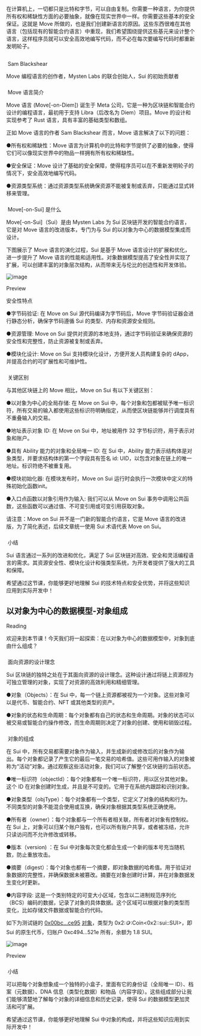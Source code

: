 在计算机上，一切都只是比特和字节，可以自由复制。你需要一种语言，为你提供所有权和稀缺性方面的必要抽象，就像在现实世界中一样。你需要这些基本的安全保证。这就是 Move 所做的，也是我们创建新语言的原因。这些东西很难在其他语言（包括现有的智能合约语言）中重现，我们希望围绕提供这些基元来设计整个语言，这样程序员就可以安全高效地编写代码，而不必在每次要编写代码时都重新发明轮子。

## 

 Sam Blackshear

Move 编程语言的创作者，Mysten Labs 的联合创始人，Sui 的初始贡献者

### 

 Move 语言简介

Move 语言 (Move[-on-Diem]) 诞生于 Meta 公司，它是一种为区块链和智能合约设计的编程语言，最初用于支持 Libra（后改名为 Diem）项目。Move 的设计和实现参考了 Rust 语言，具有丰富的基础类型和数组。

正如 Move 语言的作者 Sam Blackshear 而言，Move 语言解决了以下的问题：

●所有权和稀缺性：Move 语言为计算机中的比特和字节提供了必要的抽象，使得它们可以像现实世界中的物品一样拥有所有权和稀缺性。

●安全保证：Move 设计了基础的安全保障，使得程序员可以在不重新发明轮子的情况下，安全高效地编写代码。

●资源类型系统：通过资源类型系统确保资源不能被复制或丢弃，只能通过显式转移来管理。

### 

 Move[-on-Sui] 是什么

Move[-on-Sui]（Sui）是由 Mysten Labs 为 Sui 区块链开发的智能合约语言，它是对 Move 语言的改进版本，专门为与 Sui 的以对象为中心的数据模型集成而设计。

下图展示了 Move 语言的演化过程，Sui 是基于 Move 语言设计的扩展和优化，进一步提升了 Move 语言的性能和适用性。对象数据模型提高了安全性并实现了扩展，可以创建丰富的对象层次结构，从而带来无与伦比的创造性和开发体验。

![image](https://hackquest-s3-prod-apne1.s3.ap-northeast-1.amazonaws.com/courses/b7ac8a16-c482-449b-8f06-86fadefc569b/5b263322-5194-4715-9610-f22dff91b6e2/077c0ab3-c07d-4913-a338-32f2c8cb1913/bf7hNn5n0gJR04KJq6R_1.webp?X-Amz-Algorithm=AWS4-HMAC-SHA256&X-Amz-Content-Sha256=UNSIGNED-PAYLOAD&X-Amz-Credential=ASIAYCTGVDAPHARJARG5%2F20240803%2Fap-northeast-1%2Fs3%2Faws4_request&X-Amz-Date=20240803T053426Z&X-Amz-Expires=3600&X-Amz-Security-Token=IQoJb3JpZ2luX2VjELT%2F%2F%2F%2F%2F%2F%2F%2F%2F%2FwEaDmFwLW5vcnRoZWFzdC0xIkYwRAIgUXvvFeU4%2BrcS%2BHUZ7%2BHP8vVSo4dGHPfRGxP4LC4d9xkCIHjT3ukFnv2DdnmYv%2BJqZ1GMP81qyex6Yiw8NQYlKD3qKqcECJ3%2F%2F%2F%2F%2F%2F%2F%2F%2F%2FwEQARoMNTU1MzM5ODE0OTQyIgyHqjjOGrR1eauAbJAq%2BwPKX0hggH3UePfdyYbnpVm%2BdC0itvf7tXc2Rfi1hZCJti6zr5zxukXkDOobNC0veJIaKlz%2F1VtQt7xQvncJhbERLH%2BZUbXO56UE%2FAmsAuv7Ek2FV8bcTbK1DsjLY%2Bi8b%2BhcPFYCYuN1n7wsM6MtGndbS2R%2Fj8YKxNMyWL9gA3R%2BD0j62VRKaxEEe73Ofr1B5B7CqyXKpxFcQuFfaT4xhyg5Lzez4ZwHcvHQLCoInZ60Rhotm2n1tIHWcYhrfksfP0UI7sq%2FoqM4fCMqNRZ3%2FTzg2w4Reqx0AhIi%2Fs8SlJKdOl8PQaxAP1jeAoEalhslFjw4IFelY1sJ5wFUxEytx6Z7E6Py8i6JPYo18%2Fywj7m7ZngrUWWoRDZRtL%2Bqjt7kbJtiC4m%2FtIynHCi7Nw6FK%2FWSRctK8raLRYaEtp92dPB%2FclrmwmdtJW3ju57ljak1DRGtI7h%2BZpGmqbZpnOPcn08k%2BgTyagOaZl4%2BMRvLPYA%2Bc85Vx0CNCZeuS8CjM8Fn7HjcH9W%2FkaJRTpqOT%2F1qaURVACfj1VSkTqGPQ86j%2BX%2FaFvSTBgikfs5k3MlsXIal6zskIrhYaIPqB0wsLzzX7aVrjKaTUJI7B209GoGgAnFnUJXwfqfyZZ6HSghelwx0IjOy0QNy%2B3JJ%2ByCiTuo5DOWzebrHotJDPuklVPQwv962tQY6pwFTRhLafoqGHf2oqPFzJ6DYPfOcmjqXB9rEygL1QzKc%2BkQeZE4FldsBSIHNYH8%2Ba2qjHLQahqZVorBxT2DAI57o%2Ft%2Fls7w%2BwJWF%2FMjzW8oC0SQyR1%2BznLd69PblkBlMycrTVgqkem%2FmG%2BMeyrNzK01R14a6KO9ebYZrI94LT5dcrl3xvzV8w4dgkgBl6czGFiGOb%2FLEHpyp1gm9uVP3Y7Rjz%2FtOuDPUsg%3D%3D&X-Amz-Signature=c6c702b865ca1e2d0d4d6bf6e75af1280740a518a66a6b1917a39ef201be8969&X-Amz-SignedHeaders=host&x-id=GetObject)

Preview

安全性特点

●字节码验证: 在 Move on Sui 源代码编译为字节码后，Move 字节码验证器会进行静态分析，确保字节码遵循 Sui 的类型、内存和资源安全规则。

●资源管理: Move on Sui 提供对资源的本地支持，通过字节码验证来确保资源的安全性和完整性，防止资源被复制或丢弃。

●模块化设计: Move on Sui 支持模块化设计，方便开发人员构建复杂的 dApp，并提高合约的可扩展性和可维护性。

### 

 关键区别

与其他区块链上的 Move 相比，Move on Sui 有以下关键区别：

●以对象为中心的全局存储: 在 Move on Sui 中，每个对象和包都被赋予唯一标识符，所有交易的输入都使用这些标识符明确指定，从而使区块链能够并行调度具有不重叠输入的交易。

●地址表示对象 ID: 在 Move on Sui 中，地址被用作 32 字节标识符，用于表示对象和账户。

●具有 Ability 能力的对象和全局唯一 ID: 在 Sui 中，Ability 能力表示结构体是对象类型，并要求结构体的第一个字段具有签名 id: UID，以包含对象在链上的唯一地址。标识符绝不被重复用。

●模块初始化器: 在模块发布时，Move on Sui 运行时会执行一次模块中定义的特殊初始化函数init。

●入口点函数以对象引用作为输入: 我们可以从 Move on Sui 事务中调用公共函数，这些函数可以通过值、不可变引用或可变引用获取对象。

请注意：Move on Sui 并不是一门新的智能合约语言，它是 Move 语言的改进版，为了简化表述，后续文章统一使用 Sui 术语代表 Move on Sui。

### 

 小结

Sui 语言通过一系列的改进和优化，满足了 Sui 区块链对高效、安全和灵活编程语言的需求。其资源安全性、模块化设计和强类型系统，为开发者提供了强大的工具和保障。

希望通过这节课，你能够更好地理解 Sui 的技术特点和安全优势，并将这些知识应用到实际开发中！

## 以对象为中心的数据模型-对象组成

Reading

欢迎来到本节课！今天我们将一起探索：在以对象为中心的数据模型中，对象到底由什么组成？

### 

 面向资源的设计理念

Sui 区块链的独特之处在于其面向资源的设计理念。这种设计通过将链上资源视为可独立管理的对象，实现了对资源的高效利用和精细管理。

●对象（Objects）：在 Sui 中，每一个链上资源都被视为一个对象。这些对象可以是代币、智能合约、NFT 或其他类型的资产。

●对象的状态和生命周期：每个对象都有自己的状态和生命周期。对象的状态可以被交易或智能合约操作修改，而生命周期则决定了对象的创建、使用和销毁过程。

### 

 对象的组成

在 Sui 中，所有交易都需要对象作为输入，并生成新的或修改后的对象作为输出。每个对象都记录了产生它的最后一笔交易的哈希值。这些可用作输入的对象被称为“活动”对象。通过观察这些活动对象，我们可以了解整个区块链的当前状态。

●唯一标识符（objectId）：每个对象都有一个唯一标识符，用以区分其他对象。这个 ID 在对象创建时生成，并且是不可变的。它用于在系统内跟踪和识别对象。

●对象类型（objType）：每个对象都有一个类型，它定义了对象的结构和行为。不同类型的对象不能混合使用或互换，确保对象根据其类型系统正确使用。

●所有者（owner）：每个对象都与一个所有者相关联，所有者对对象有控制权。在 Sui 上，对象可以归某个账户独有，也可以所有账户共享，或者被冻结，允许只读访问而不允许修改或转移。

●版本（version) ：在 Sui 中对象每次变化都会生成一个新的版本号充当随机数，防止重放攻击。

●摘要（digest）：每个对象也都有一个摘要，即对象数据的哈希值。用于验证对象数据的完整性，并确保数据未被篡改。摘要在对象创建时计算，并在对象数据发生变化时更新。

●内容字段: 这是一个类别特定的可变大小区域，包含以二进制规范序列化（BCS）编码的数据，记录了对象的具体数据。这个区域可以根据对象的类型而变化，比如存储文件数据或智能合约代码。

如下为测试链的 [](https://suiscan.xyz/testnet/object/0x00bc6a9bfa84153db2d5113c10329e6fcd5c9617b83db81364d56d0096b7ce95)[0x00bc…ce95](https://suiscan.xyz/testnet/object/0x00bc6a9bfa84153db2d5113c10329e6fcd5c9617b83db81364d56d0096b7ce95) [对象](https://suiscan.xyz/testnet/object/0x00bc6a9bfa84153db2d5113c10329e6fcd5c9617b83db81364d56d0096b7ce95)，类型为 0x2::coin::Coin<0x2::sui::SUI>，即 Sui 的原生代币，归账户 0xc494…521e 所有，余额为 1.8 SUI。

![image](https://hackquest-s3-prod-apne1.s3.ap-northeast-1.amazonaws.com/courses/b7ac8a16-c482-449b-8f06-86fadefc569b/5b263322-5194-4715-9610-f22dff91b6e2/664e1c6a-32a5-44b2-a887-2e7cc04eede2/N0avSMQc9IA_Bht_vHfnm.webp?X-Amz-Algorithm=AWS4-HMAC-SHA256&X-Amz-Content-Sha256=UNSIGNED-PAYLOAD&X-Amz-Credential=ASIAYCTGVDAPHARJARG5%2F20240803%2Fap-northeast-1%2Fs3%2Faws4_request&X-Amz-Date=20240803T053904Z&X-Amz-Expires=3600&X-Amz-Security-Token=IQoJb3JpZ2luX2VjELT%2F%2F%2F%2F%2F%2F%2F%2F%2F%2FwEaDmFwLW5vcnRoZWFzdC0xIkYwRAIgUXvvFeU4%2BrcS%2BHUZ7%2BHP8vVSo4dGHPfRGxP4LC4d9xkCIHjT3ukFnv2DdnmYv%2BJqZ1GMP81qyex6Yiw8NQYlKD3qKqcECJ3%2F%2F%2F%2F%2F%2F%2F%2F%2F%2FwEQARoMNTU1MzM5ODE0OTQyIgyHqjjOGrR1eauAbJAq%2BwPKX0hggH3UePfdyYbnpVm%2BdC0itvf7tXc2Rfi1hZCJti6zr5zxukXkDOobNC0veJIaKlz%2F1VtQt7xQvncJhbERLH%2BZUbXO56UE%2FAmsAuv7Ek2FV8bcTbK1DsjLY%2Bi8b%2BhcPFYCYuN1n7wsM6MtGndbS2R%2Fj8YKxNMyWL9gA3R%2BD0j62VRKaxEEe73Ofr1B5B7CqyXKpxFcQuFfaT4xhyg5Lzez4ZwHcvHQLCoInZ60Rhotm2n1tIHWcYhrfksfP0UI7sq%2FoqM4fCMqNRZ3%2FTzg2w4Reqx0AhIi%2Fs8SlJKdOl8PQaxAP1jeAoEalhslFjw4IFelY1sJ5wFUxEytx6Z7E6Py8i6JPYo18%2Fywj7m7ZngrUWWoRDZRtL%2Bqjt7kbJtiC4m%2FtIynHCi7Nw6FK%2FWSRctK8raLRYaEtp92dPB%2FclrmwmdtJW3ju57ljak1DRGtI7h%2BZpGmqbZpnOPcn08k%2BgTyagOaZl4%2BMRvLPYA%2Bc85Vx0CNCZeuS8CjM8Fn7HjcH9W%2FkaJRTpqOT%2F1qaURVACfj1VSkTqGPQ86j%2BX%2FaFvSTBgikfs5k3MlsXIal6zskIrhYaIPqB0wsLzzX7aVrjKaTUJI7B209GoGgAnFnUJXwfqfyZZ6HSghelwx0IjOy0QNy%2B3JJ%2ByCiTuo5DOWzebrHotJDPuklVPQwv962tQY6pwFTRhLafoqGHf2oqPFzJ6DYPfOcmjqXB9rEygL1QzKc%2BkQeZE4FldsBSIHNYH8%2Ba2qjHLQahqZVorBxT2DAI57o%2Ft%2Fls7w%2BwJWF%2FMjzW8oC0SQyR1%2BznLd69PblkBlMycrTVgqkem%2FmG%2BMeyrNzK01R14a6KO9ebYZrI94LT5dcrl3xvzV8w4dgkgBl6czGFiGOb%2FLEHpyp1gm9uVP3Y7Rjz%2FtOuDPUsg%3D%3D&X-Amz-Signature=23b9a6d77ae948ea2524d9830067f8f4cac7e89a3f5fe101e4c0e75c0d55b660&X-Amz-SignedHeaders=host&x-id=GetObject)

Preview

### 

 小结

可以把每个对象想象成一个独特的小盒子，里面有它的身份证（全局唯一 ID）、档案（元数据）、DNA 信息（类型化数据）和物品（内容字段）。这些组成部分让我们能够清楚地了解每个对象的详细信息和历史记录，使得 Sui 的数据模型更加灵活和可扩展。

希望通过这节课，你能够更好地理解 Sui 中对象的构成，并将这些知识应用到实际开发中！

